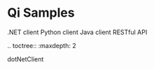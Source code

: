 Qi Samples
====================================

.NET client
Python client
Java client
RESTful API


.. toctree::
   :maxdepth: 2
   
   dotNetClient
